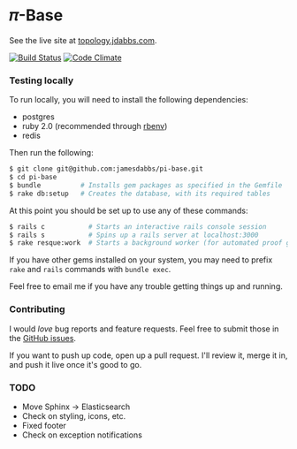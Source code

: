 # 𝜋-Base

See the live site at [topology.jdabbs.com](http://topology.jdabbs.com).

[![Build Status](https://travis-ci.org/jamesdabbs/pi-base.png)](https://travis-ci.org/jamesdabbs/pi-base)
[![Code Climate](https://codeclimate.com/github/jamesdabbs/pi-base.png)](https://codeclimate.com/github/jamesdabbs/pi-base)

### Testing locally

To run locally, you will need to install the following dependencies:

* postgres
* ruby 2.0 (recommended through [rbenv](https://github.com/sstephenson/rbenv/))
* redis

Then run the following:

```bash
$ git clone git@github.com:jamesdabbs/pi-base.git
$ cd pi-base
$ bundle          # Installs gem packages as specified in the Gemfile
$ rake db:setup   # Creates the database, with its required tables
```

At this point you should be set up to use any of these commands:

```bash
$ rails c           # Starts an interactive rails console session
$ rails s           # Spins up a rails server at localhost:3000
$ rake resque:work  # Starts a background worker (for automated proof generation, etc.)
```

If you have other gems installed on your system, you may need to prefix `rake` and `rails` commands with `bundle exec`.

Feel free to email me if you have any trouble getting things up and running.

### Contributing

I would _love_ bug reports and feature requests. Feel free to submit those in the [GitHub issues](https://github.com/jamesdabbs/pi-base/issues).

If you want to push up code, open up a pull request. I'll review it, merge it in, and push it live once it's good to go.

### TODO

* Move Sphinx -> Elasticsearch
* Check on styling, icons, etc.
* Fixed footer
* Check on exception notifications
